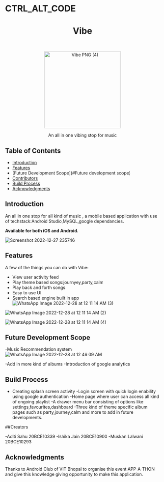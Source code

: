# CTRL_ALT_CODE
<h1 align="center"> Vibe </h1> <br>
<p align="center">
  <img width="250" alt="Vibe PNG (4)" src="https://user-images.githubusercontent.com/88385979/209711605-cfdb4bc4-27d6-445d-8838-90a8eec7236d.PNG">
  </a>
</p>

<p align="center">
  An all in one vibing stop for music
</p>


<!-- START doctoc generated TOC please keep comment here to allow auto update -->
<!-- DON'T EDIT THIS SECTION, INSTEAD RE-RUN doctoc TO UPDATE -->
## Table of Contents

- [Introduction](#introduction)
- [Features](#features)
- [Future Development Scope](#Future development scope)
- [Contributors](#contributors)
- [Build Process](#build-process)
- [Acknowledgments](#acknowledgments)

<!-- END doctoc generated TOC please keep comment here to allow auto update -->

## Introduction





An all in one  stop for all kind of music , a mobile based application with use of techstack:Android Studio,MySQL,google dependancies.

**Available for both iOS and Android.**

![Screenshot 2022-12-27 235746](https://user-images.githubusercontent.com/88385979/209710876-b706c9a5-819c-4667-a847-23e8279be39e.png)



## Features

A few of the things you can do with Vibe:

* View user activity feed
* Play theme based songs:journyey,party,calm
* Play back and forth songs
* Easy to use UI
* Search based engine built in app![WhatsApp Image 2022-12-28 at 12 11 14 AM (3)](https://user-images.githubusercontent.com/88385979/209712411-ec436d9e-f224-4e32-b42b-bf1c74bec5eb.jpeg)

<p align ="center">

  ![WhatsApp Image 2022-12-28 at 12 11 14 AM (2)](https://user-images.githubusercontent.com/88385979/209709126-db3b54e5-386b-444a-a646-dbaa5760bbbb.jpeg)


</p>



  


![WhatsApp Image 2022-12-28 at 12 11 14 AM (4)](https://user-images.githubusercontent.com/88385979/209712540-507ab71f-8bf2-4632-837d-c1d85b6dca72.jpeg)


## Future Development Scope
-Music Recommendation system![WhatsApp Image 2022-12-28 at 12 46 09 AM](https://user-images.githubusercontent.com/88385979/209712593-1caa8775-62e2-4c9d-bace-e527766f6484.jpeg)

-Add in more kind of albums
-Introduction of google analytics




## Build Process

- Creating splash screen activity
-Login screen with quick login enability using google authentication
-Home page where user can access all kind of ongoing playlist
-A drawer menu bar consisting of options like settings,favourites,dashboard
-Three kind of theme specific album pages such as party,journey,calm and more to add in future developments.

##Creators

-Aditi Sahu 20BCE10339
-Ishika Jain 20BCE10900
-Muskan Lalwani 20BCE10293


## Acknowledgments



Thanks to Android Club of VIT Bhopal to organise this event APP-A-THON and give this knowledge giving opportunity to make this application.
